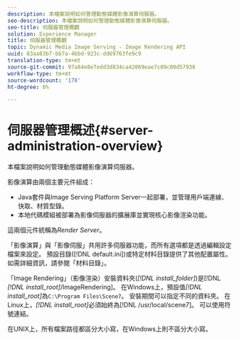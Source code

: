 ```yaml
---
description: 本檔案說明如何管理動態媒體影像演算伺服器。
seo-description: 本檔案說明如何管理動態媒體影像演算伺服器。
seo-title: 伺服器管理概觀
solution: Experience Manager
title: 伺服器管理概觀
topic: Dynamic Media Image Serving - Image Rendering API
uuid: 83aa83b7-bb7a-4bbd-923c-dd69763fe9c9
translation-type: tm+mt
source-git-commit: 97a84e8e7edd3d834ca42069eae7c09c00d57938
workflow-type: tm+mt
source-wordcount: '178'
ht-degree: 0%

---
```



# 伺服器管理概述{#server-administration-overview}

本檔案說明如何管理動態媒體影像演算伺服器。

影像演算由兩個主要元件組成：

* Java套件與Image Serving Platform Server一起部署，並管理用戶端連線、快取、材質型錄。
* 本地代碼模組被部署為影像伺服器的擴展庫並實現核心影像渲染功能。

這兩個元件統稱為&#x200B;*Render Server*。

「影像演算」與「影像伺服」共用許多伺服器功能，而所有選項都是透過編輯設定檔案來設定。 預設目錄([!DNL default.ini])或特定材料目錄提供了其他配置屬性。 如需詳細資訊，請參閱「材料目錄」。

「Image Rendering」（影像渲染）安裝資料夾(*[!DNL install_folder]*)是[!DNL *[!DNL install_root]*/ImageRendering]。 在Windows上，預設值&#x200B;*[!DNL install_root]*&#x200B;為`C:\Program Files\Scene7`。 安裝期間可以指定不同的資料夾。 在Linux上，*[!DNL install_root]*&#x200B;必須始終為[!DNL /usr/local/scene7]。 可以使用符號連結。

在UNIX上，所有檔案路徑都區分大小寫，在Windows上則不區分大小寫。
